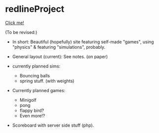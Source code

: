 # redlineProject

[Click me!](https://tomgoyens.github.io/redlineProject/)

(To be revised:)
* In short: Beautiful (hopefully) site featuring self-made "games", using "physics" & featuring "simulations", probably.

* General layout (current): See notes. (on paper)
* currently planned sims:
  * Bouncing balls
  * spring stuff. (with weights)

* Currently planned games:
  * Minigolf
  + pong
  - flappy bird?
  * Even more!?

* Scoreboard with server side stuff (php).
